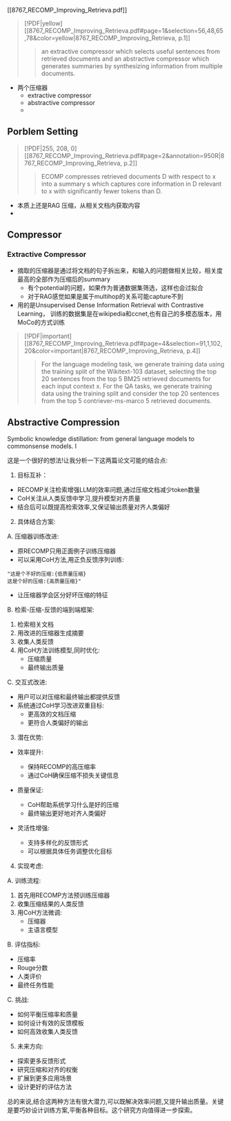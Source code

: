
[[8767_RECOMP_Improving_Retrieva.pdf]]

> [!PDF|yellow] [[8767_RECOMP_Improving_Retrieva.pdf#page=1&selection=56,48,65,78&color=yellow|8767_RECOMP_Improving_Retrieva, p.1]]
> > an extractive compressor which selects useful sentences from retrieved documents and an abstractive compressor which generates summaries by synthesizing information from multiple documents.

- 两个压缩器
	- extractive compressor
	- abstractive compressor
	- 

## Porblem Setting

> [!PDF|255, 208, 0] [[8767_RECOMP_Improving_Retrieva.pdf#page=2&annotation=950R|8767_RECOMP_Improving_Retrieva, p.2]]
> > ECOMP  compresses retrieved documents  D  with respect to  x  into a summary s  which captures core information in  D  relevant to  x  with significantly fewer tokens than  D.
- 本质上还是RAG 压缩，从相关文档内获取内容
- 

## Compressor
### Extractive Compressor
- 摘取的压缩器是通过将文档的句子拆出来，和输入的问题做相关比较，相关度最高的全部作为压缩后的summary
	- 有个potential的问题，如果作为普通数据集筛选，这样也会过拟合
	- 对于RAG感觉如果是属于multihop的关系可能capture不到
- 用的是Unsupervised Dense Information Retrieval with Contrastive Learning， 训练的数据集是在wikipedia和ccnet,也有自己的多模态版本，用MoCo的方式训练
 > [!PDF|important] [[8767_RECOMP_Improving_Retrieva.pdf#page=4&selection=91,1,102,20&color=important|8767_RECOMP_Improving_Retrieva, p.4]]
> > For the language modeling task, we generate training data using the training split of the Wikitext-103 dataset, selecting the top 20 sentences from the top 5 BM25 retrieved documents for each input context x. For the QA tasks, we generate training data using the training split and consider the top 20 sentences from the top 5 contriever-ms-marco 5 retrieved documents.
> > 


## Abstractive Compression

 Symbolic knowledge distillation: from general language models to commonsense models. I







这是一个很好的想法!让我分析一下这两篇论文可能的结合点:

1. 目标互补：
- RECOMP关注检索增强LLM的效率问题,通过压缩文档减少token数量
- CoH关注从人类反馈中学习,提升模型对齐质量 
- 结合后可以既提高检索效率,又保证输出质量对齐人类偏好

2. 具体结合方案:

A. 压缩器训练改进:
- 原RECOMP只用正面例子训练压缩器
- 可以采用CoH方法,用正负反馈序列训练:
```
"这是个不好的压缩:{低质量压缩} 
这是个好的压缩:{高质量压缩}"
```
- 让压缩器学会区分好坏压缩的特征

B. 检索-压缩-反馈的端到端框架:
1. 检索相关文档
2. 用改进的压缩器生成摘要
3. 收集人类反馈
4. 用CoH方法训练模型,同时优化:
   - 压缩质量
   - 最终输出质量
   
C. 交互式改进:
- 用户可以对压缩和最终输出都提供反馈
- 系统通过CoH学习改进双重目标:
  - 更高效的文档压缩
  - 更符合人类偏好的输出

3. 潜在优势:

- 效率提升:
  - 保持RECOMP的高压缩率
  - 通过CoH确保压缩不损失关键信息
  
- 质量保证:
  - CoH帮助系统学习什么是好的压缩
  - 最终输出更好地对齐人类偏好

- 灵活性增强:
  - 支持多样化的反馈形式
  - 可以根据具体任务调整优化目标

4. 实现考虑:

A. 训练流程:
1. 首先用RECOMP方法预训练压缩器
2. 收集压缩结果的人类反馈
3. 用CoH方法微调:
   - 压缩器
   - 主语言模型

B. 评估指标:
- 压缩率
- Rouge分数
- 人类评价
- 最终任务性能

C. 挑战:
- 如何平衡压缩率和质量
- 如何设计有效的反馈模板
- 如何高效收集人类反馈

5. 未来方向:

- 探索更多反馈形式
- 研究压缩和对齐的权衡
- 扩展到更多应用场景
- 设计更好的评估方法

总的来说,结合这两种方法有很大潜力,可以既解决效率问题,又提升输出质量。关键是要巧妙设计训练方案,平衡各种目标。这个研究方向值得进一步探索。




